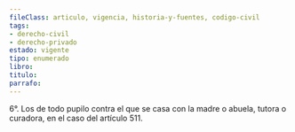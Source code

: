 ```yaml
---
fileClass: articulo, vigencia, historia-y-fuentes, codigo-civil
tags:
- derecho-civil
- derecho-privado
estado: vigente
tipo: enumerado
libro:
titulo:
parrafo:
---
```

6°. Los de todo pupilo contra el que se casa con la madre o abuela, tutora o curadora, en el caso del artículo 511.